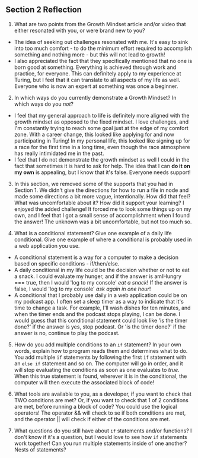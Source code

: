 ## Section 2 Reflection

1. What are two points from the Growth Mindset article and/or video that either resonated with you, or were brand new to you?
  * The idea of seeking out challenges resonated with me. It's easy to sink into too much comfort - to do the minimum effort required to accomplish something and nothing more - but this will not lead to growth!
  * I also appreciated the fact that they specifically mentioned that no one is born good at something. Everything is achieved through work and practice, for everyone. This can definitely apply to my experience at Turing, but I feel that it can translate to all aspects of my life as well. Everyone who is now an expert at something was once a beginner.

2. In which ways do you currently demonstrate a Growth Mindset? In which ways do you _not_?
  * I feel that my general approach to life is definitely more aligned with the growth mindset as opposed to the fixed mindset. I love challenges, and I'm constantly trying to reach some goal just at the edge of my comfort zone. With a career change, this looked like applying for and now participating in Turing! In my personal life, this looked like signing up for a race for the first time in a long time, even though the race atmosphere has really intimidated me in the past.
  * I feel that I do not demonstrate the growth mindset as well I could in the fact that sometimes it is hard to ask for help. The idea that I can **do it on my own** is appealing, but I know that it's false. Everyone needs support!

3. In this section, we removed some of the supports that you had in Section 1. We didn't give the directions for how to run a file in node and made some directions a bit more vague, intentionally. How did that feel? What was uncomfortable about it? How did it support your learning?
  I enjoyed the added challenge! It forced me to look some things up on my own, and I feel that I got a small sense of accomplishment when I found the answer! The unknown was a bit uncomfortable, but not too much so.

4. What is a conditional statement? Give one example of a daily life conditional. Give one example of where a conditional is probably used in a web application you use.
  * A conditional statement is a way for a computer to make a decision based on specific conditions - if/then/else.
  * A daily conditional in my life could be the decision whether or not to eat a snack. I could evaluate my hunger, and if the answer is amIHungry === true, then I would 'log to my console' *eat a snack*! If the answer is false, I would 'log to my console' *ask again in one hour*!
  * A conditional that I probably use daily in a web application could be on my podcast app. I often set a sleep timer as a way to indicate that it's time to change a task. For example, I'll wash dishes for ten minutes, and when the timer ends and the podcast stops playing, I can be done. I would guess that this conditional statement could look like 'is the timer done?' if the answer is yes, stop podcast. Or 'is the timer done?' if the answer is no, continue to play the podcast.

5. How do you add multiple conditions to an `if` statement? In your own words, explain how to program reads them and determines what to do.
  You add multiple `if` statements by following the first `if` statement with an `else if` statement and so on. The computer will go in order, and it will stop evaluating the conditions as soon as one evaluates to *true*. When this true statement is found, wherever it is in the conditional, the computer will then execute the associated block of code!

6. What tools are available to you, as a developer, if you want to check that TWO conditions are met? Or, if you want to check that 1 of 2 conditions are met, before running a block of code?
  You could use the logical operators! The operator && will check to se if both conditions are met, and the operator || will check if either of the conditions are met.

7. What questions do you still have about `if` statements and/or functions?
  I don't know if it's a question, but I would love to see how `if` statements work together! Can you run multiple statements inside of one another? Nests of statements?
